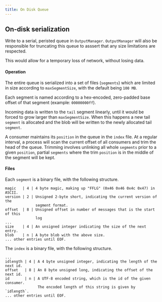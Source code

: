 ```yaml
---
title: On Disk Queue
---
```


## On-disk serialization

Write to a serial, peristed queue in `OutputManager`.
`OutputManager` will also be responsible for truncating this queue to asssert
that any size limitations are respected.

This would allow for a temporary loss of network, without losing data.

#### Operation

The entire queue is serialized into a set of files (`segments`) which are
limited in size according to `maxSegmentSize`, with the default being `100 MB`.

Each segment is named according to a hex-encoded, zero-padded base offset of that
segment (example: `00000000ff`).

Incoming data is written to the `tail` segment linearly, until
it would be forced to grow larger than `maxSegmentSize`.
When this happens a new tail `segment` is allocated and the blob will be written
to the newly allocated tail `segment`.

A consumer maintains its `position` in the queue in the `index` file.
At a regular interval, a process will scan the current offset of all consumers
and trim the head of the queue.
Trimming involves unlinking all whole `segments` prior to a given `position`, partial `segments` where the trim `position` is in the middle of the segment will be kept.

#### Files

Each `segment` is a binary file, with the following structure.

```
magic   | 4 | 4 byte magic, making up "FFLG" (0x46 0x46 0x4c 0x47) in ASCII.
version | 2 | Unsigned 2-byte short, indicating the current version of the
              segment format.
offset  | 8 | Unsigned offset in number of messages that is the start of this
              log
...
size    | 4 | An unsigned integer indicating the size of the next entry.
blob    | n | A byte blob with the above size.
... other entries until EOF.
```

The `index` is a binary file, with the following structure.

```
...
idlength | 4 | A 4 byte unsigned integer, indicating the length of the next id.
offset   | 8 | An 8 byte unsigned long, indicating the offset of the next id.
id       | n | A UTF-8 encoded string, which is the id of the given consumer.
               The encoded length of this string is given by `idlength`.
... other entries until EOF.
```
